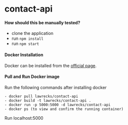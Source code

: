 # contact-api
   

#### How should this be manually tested?
- clone the application
- run `npm install`
- run `npm start`



#### Docker Installation
  Docker can be installed from the [official page](https://docs.docker.com/get-docker/).


#### Pull and Run Docker image
Run the following commands after installing docker
```
- docker pull lawrecks/contact-api
- docker build -t lawrecks/contact-api .
- docker run -p 5000:5000 -d lawrecks/contact-api
- docker ps (to view and confirm the running container)
```
Run localhost:5000
